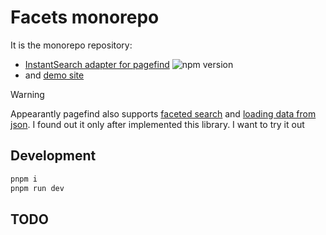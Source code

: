 # Facets monorepo

It is the monorepo repository:

- [InstantSearch adapter for pagefind](/packages/pagefind-instantsearch/) ![npm version](https://img.shields.io/npm/v/%40stereobooster/pagefind-instantsearch)
- and [demo site](/packages/demo/README.md)

> [!WARNING]  
> Appearantly pagefind also supports [faceted search](https://pagefind.app/docs/js-api-filtering/) and [loading data from json](https://pagefind.app/docs/node-api/). I found out it only after implemented this library. I want to try it out

## Development

```sh
pnpm i
pnpm run dev
```

## TODO
